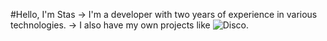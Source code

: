 #Hello, I'm Stas
-> I'm a developer with two years of experience in various technologies.
-> I also have my own projects like ![Disco](https://github.com/Disco-Software).
